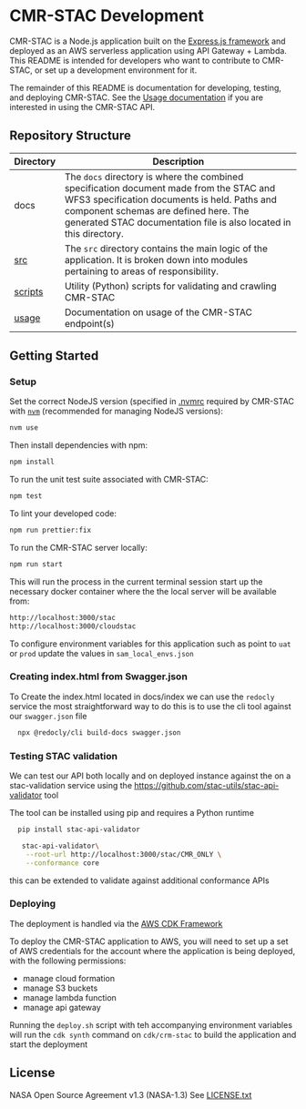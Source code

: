 # CMR-STAC Development

CMR-STAC is a Node.js application built on the [Express.js framework](https://expressjs.com/) and deployed as an AWS serverless application using API Gateway + Lambda. This README is intended for developers who want to contribute to CMR-STAC, or set up a development environment for it.

The remainder of this README is documentation for developing, testing, and deploying CMR-STAC. See the [Usage documentation](../docs/usage/usage.md) if you are interested in using the CMR-STAC API.

## Repository Structure

| Directory            | Description  |
| -------------------- | ------------ |
| docs  | The `docs` directory is where the combined specification document made from the STAC and WFS3 specification documents is held. Paths and component schemas are defined here. The generated STAC documentation file is also located in this directory. |
| [src](../src)    | The `src` directory contains the main logic of the application. It is broken down into modules pertaining to areas of responsibility.
| [scripts](../scripts) | Utility (Python) scripts for validating and crawling CMR-STAC |
| [usage](../docs/usage/usage.md)       | Documentation on usage of the CMR-STAC endpoint(s) |

## Getting Started

### Setup

Set the correct NodeJS version (specified in [.nvmrc](../.nvmrc) required
by CMR-STAC with [`nvm`](https://github.com/nvm-sh/nvm) (recommended for managing NodeJS versions):

```bash
nvm use
```

Then install dependencies with npm:

```bash
npm install
```

To run the unit test suite associated with CMR-STAC:

```bash
npm test
```

To lint your developed code:

```bash
npm run prettier:fix
```

To run the CMR-STAC server locally:

```bash
npm run start
```

This will run the process in the current terminal session start up the necessary docker container where the the local server will be available from:

```bash
http://localhost:3000/stac
http://localhost:3000/cloudstac
```

To configure environment variables for this application such as point to `uat` or `prod` update the values in `sam_local_envs.json`

### Creating index.html from Swagger.json

To Create the index.html located in docs/index we can use the `redocly` service
the most straightforward way to do this is to use the cli tool against our `swagger.json` file

```bash
  npx @redocly/cli build-docs swagger.json
```

### Testing STAC validation

We can test our API both locally and on deployed instance against the on a stac-validation service using the <https://github.com/stac-utils/stac-api-validator> tool

The tool can be installed using pip and requires a Python runtime

```bash
  pip install stac-api-validator
```

```bash
   stac-api-validator\
    --root-url http://localhost:3000/stac/CMR_ONLY \
    --conformance core
```

this can be extended to validate against additional conformance APIs

### Deploying

The deployment is handled via the [AWS CDK Framework](https://aws.amazon.com/cdk/)

To deploy the CMR-STAC application to AWS, you will need to set up a set of AWS credentials for the account where the application is being deployed, with the following permissions:

- manage cloud formation
- manage S3 buckets
- manage lambda function
- manage api gateway

Running the `deploy.sh` script with teh accompanying environment variables will run the `cdk synth` command on `cdk/crm-stac` to build the application and start the deployment

## License

NASA Open Source Agreement v1.3 (NASA-1.3)
See [LICENSE.txt](../LICENSE.txt)
